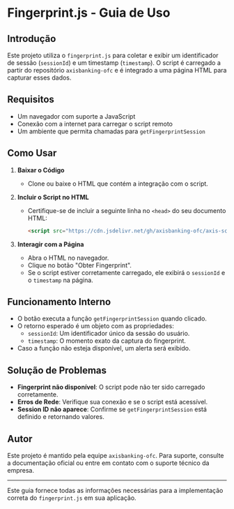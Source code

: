 # Fingerprint.js - Guia de Uso

## Introdução
Este projeto utiliza o `fingerprint.js` para coletar e exibir um identificador de sessão (`sessionId`) e um timestamp (`timestamp`). O script é carregado a partir do repositório `axisbanking-ofc` e é integrado a uma página HTML para capturar esses dados.

## Requisitos
- Um navegador com suporte a JavaScript
- Conexão com a internet para carregar o script remoto
- Um ambiente que permita chamadas para `getFingerprintSession`

## Como Usar
1. **Baixar o Código**
   - Clone ou baixe o HTML que contém a integração com o script.
   
2. **Incluir o Script no HTML**
   - Certifique-se de incluir a seguinte linha no `<head>` do seu documento HTML:
     ```html
     <script src="https://cdn.jsdelivr.net/gh/axisbanking-ofc/axis-scripts/fingerprint.js?ver=1.1"></script>
     ```

3. **Interagir com a Página**
   - Abra o HTML no navegador.
   - Clique no botão "Obter Fingerprint".
   - Se o script estiver corretamente carregado, ele exibirá o `sessionId` e o `timestamp` na página.

## Funcionamento Interno
- O botão executa a função `getFingerprintSession` quando clicado.
- O retorno esperado é um objeto com as propriedades:
  - `sessionId`: Um identificador único da sessão do usuário.
  - `timestamp`: O momento exato da captura do fingerprint.
- Caso a função não esteja disponível, um alerta será exibido.

## Solução de Problemas
- **Fingerprint não disponível**: O script pode não ter sido carregado corretamente.
- **Erros de Rede**: Verifique sua conexão e se o script está acessível.
- **Session ID não aparece**: Confirme se `getFingerprintSession` está definido e retornando valores.

## Autor
Este projeto é mantido pela equipe `axisbanking-ofc`. Para suporte, consulte a documentação oficial ou entre em contato com o suporte técnico da empresa.

---
Este guia fornece todas as informações necessárias para a implementação correta do `fingerprint.js` em sua aplicação.

